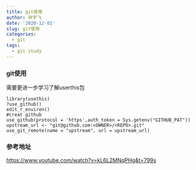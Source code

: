 ```yaml
---
title: git使用
author: 钟宇飞
date: '2020-12-01'
slug: git使用
categories:
  - git
tags:
  - git study
---
```



### git使用

需要更进一步学习了解userthis包

```
library(usethis)
?use_github()
edit_r_environ()
#creat github
use_github(protocol = 'https',auth_token = Sys.getenv("GITHUB_PAT"))
upstream_url <- "git@github.com:<OWNER>/<REPO>.git"
use_git_remote(name = "upstream", url = upstream_url)
```

### 参考地址

<https://www.youtube.com/watch?v=kL6L2MNqPHg&t=799s>